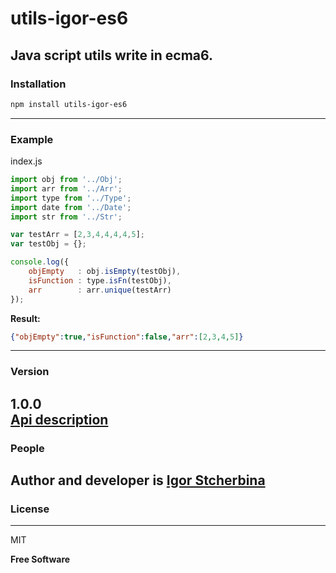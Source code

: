 # utils-igor-es6
Java script utils write in ecma6.
---
### Installation


```bash
npm install utils-igor-es6
```
---
### Example


index.js
``` js
import obj from '../Obj';
import arr from '../Arr';
import type from '../Type';
import date from '../Date';
import str from '../Str';

var testArr = [2,3,4,4,4,4,5];
var testObj = {};

console.log({
	objEmpty   : obj.isEmpty(testObj),
	isFunction : type.isFn(testObj),
	arr        : arr.unique(testArr)
});
```
**Result:**
``` json
{"objEmpty":true,"isFunction":false,"arr":[2,3,4,5]}
```
---
### Version
1.0.0   
[Api description](https://github.com/eagle7410/utils-igor-es6/blob/master/Api.md)   
---
### People

Author and developer is [Igor Stcherbina](https://github.com/eagle7410)
---
### License
----
MIT

**Free Software**
